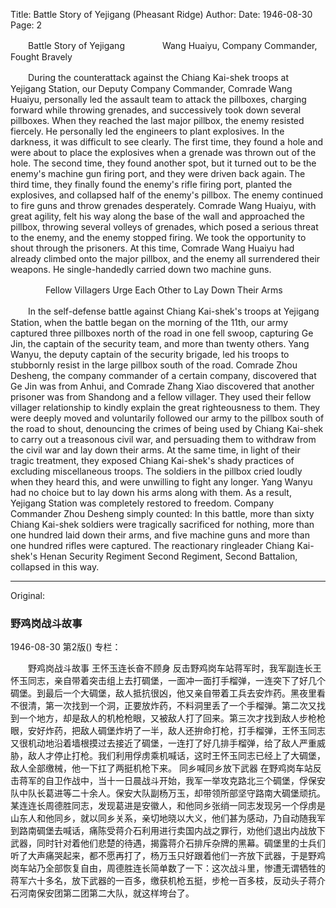 Title: Battle Story of Yejigang (Pheasant Ridge)
Author:
Date: 1946-08-30
Page: 2

　　Battle Story of Yejigang
　　　　Wang Huaiyu, Company Commander, Fought Bravely

　　During the counterattack against the Chiang Kai-shek troops at Yejigang Station, our Deputy Company Commander, Comrade Wang Huaiyu, personally led the assault team to attack the pillboxes, charging forward while throwing grenades, and successively took down several pillboxes. When they reached the last major pillbox, the enemy resisted fiercely. He personally led the engineers to plant explosives. In the darkness, it was difficult to see clearly. The first time, they found a hole and were about to place the explosives when a grenade was thrown out of the hole. The second time, they found another spot, but it turned out to be the enemy's machine gun firing port, and they were driven back again. The third time, they finally found the enemy's rifle firing port, planted the explosives, and collapsed half of the enemy's pillbox. The enemy continued to fire guns and throw grenades desperately. Comrade Wang Huaiyu, with great agility, felt his way along the base of the wall and approached the pillbox, throwing several volleys of grenades, which posed a serious threat to the enemy, and the enemy stopped firing. We took the opportunity to shout through the prisoners. At this time, Comrade Wang Huaiyu had already climbed onto the major pillbox, and the enemy all surrendered their weapons. He single-handedly carried down two machine guns.

　　　　Fellow Villagers Urge Each Other to Lay Down Their Arms

　　In the self-defense battle against Chiang Kai-shek's troops at Yejigang Station, when the battle began on the morning of the 11th, our army captured three pillboxes north of the road in one fell swoop, capturing Ge Jin, the captain of the security team, and more than twenty others. Yang Wanyu, the deputy captain of the security brigade, led his troops to stubbornly resist in the large pillbox south of the road. Comrade Zhou Desheng, the company commander of a certain company, discovered that Ge Jin was from Anhui, and Comrade Zhang Xiao discovered that another prisoner was from Shandong and a fellow villager. They used their fellow villager relationship to kindly explain the great righteousness to them. They were deeply moved and voluntarily followed our army to the pillbox south of the road to shout, denouncing the crimes of being used by Chiang Kai-shek to carry out a treasonous civil war, and persuading them to withdraw from the civil war and lay down their arms. At the same time, in light of their tragic treatment, they exposed Chiang Kai-shek's shady practices of excluding miscellaneous troops. The soldiers in the pillbox cried loudly when they heard this, and were unwilling to fight any longer. Yang Wanyu had no choice but to lay down his arms along with them. As a result, Yejigang Station was completely restored to freedom. Company Commander Zhou Desheng simply counted: In this battle, more than sixty Chiang Kai-shek soldiers were tragically sacrificed for nothing, more than one hundred laid down their arms, and five machine guns and more than one hundred rifles were captured. The reactionary ringleader Chiang Kai-shek's Henan Security Regiment Second Regiment, Second Battalion, collapsed in this way.



<hr /> 

Original: 


### 野鸡岗战斗故事

1946-08-30
第2版()
专栏：

　　野鸡岗战斗故事
          王怀玉连长奋不顾身
    反击野鸡岗车站蒋军时，我军副连长王怀玉同志，亲自带着突击组上去打碉堡，一面冲一面打手榴弹，一连突下了好几个碉堡。到最后一个大碉堡，敌人抵抗很凶，他又亲自带着工兵去安炸药。黑夜里看不很清，第一次找到一个洞，正要放炸药，不料洞里丢了一个手榴弹。第二次又找到一个地方，却是敌人的机枪枪眼，又被敌人打了回来。第三次才找到敌人步枪枪眼，安好炸药，把敌人碉堡炸坍了一半，敌人还拚命打枪，打手榴弹，王怀玉同志又很机动地沿着墙根摸过去接近了碉堡，一连打了好几排手榴弹，给了敌人严重威胁，敌人才停止打枪。我们利用俘虏乘机喊话，这时王怀玉同志已经上了大碉堡，敌人全部缴械，他一下扛了两挺机枪下来。
            同乡喊同乡放下武器
    在野鸡岗车站反击蒋军的自卫作战中，当十一日晨战斗开始，我军一举攻克路北三个碉堡，俘保安队中队长葛进等二十余人。保安大队副杨万玉，却带领所部坚守路南大碉堡顽抗。某连连长周德胜同志，发现葛进是安徽人，和他同乡张绡一同志发现另一个俘虏是山东人和他同乡，就以同乡关系，亲切地晓以大义，他们甚为感动，乃自动随我军到路南碉堡去喊话，痛陈受蒋介石利用进行卖国内战之罪行，劝他们退出内战放下武器，同时针对着他们悲楚的待遇，揭露蒋介石排斥杂牌的黑幕。碉堡里的士兵们听了大声痛哭起来，都不愿再打了，杨万玉只好跟着他们一齐放下武器，于是野鸡岗车站乃全部恢复自由，周德胜连长简单数了一下：这次战斗里，惨遭无谓牺牲的蒋军六十多名，放下武器的一百多，缴获机枪五挺，步枪一百多枝，反动头子蒋介石河南保安团第二团第二大队，就这样垮台了。
